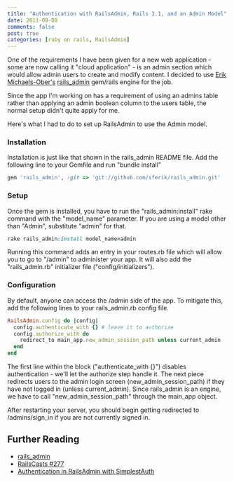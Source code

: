```yaml
--- 
title: "Authentication with RailsAdmin, Rails 3.1, and an Admin Model"
date: 2011-08-08
comments: false
post: true
categories: [ruby on rails, RailsAdmin]
---
```

One of the requirements I have been given for a new web application - some are now calling it "cloud application" - is an admin section which would allow admin users to create and modify content. I decided to use [Erik Michaels-Ober's](http://twitter.com/#!/sferik) [rails_admin](https://github.com/sferik/rails_admin) gem/rails engine for the job.

Since the app I'm working on has a requirement of using an admins table rather than applying an admin boolean column to the users table, the normal setup didn't quite apply for me.

Here's what I had to do to set up RailsAdmin to use the Admin model.

### Installation
Installation is just like that shown in the rails_admin README file. Add the following line to your Gemfile and run "bundle install"

``` ruby
gem 'rails_admin', :git => 'git://github.com/sferik/rails_admin.git'
```

### Setup
Once the gem is installed, you have to run the "rails_admin:install" rake command with the "model_name" parameter. If you are using a model other than "Admin", substitute "admin" for that.

``` ruby
rake rails_admin:install model_name=admin
```

Running this command adds an entry in your routes.rb file which will allow you to go to "/admin" to administer your app. It will also add the "rails_admin.rb" initializer file ("config/initializers").

### Configuration
By default, anyone can access the /admin side of the app. To mitigate this, add the following lines to your rails_admin.rb config file.

``` ruby
RailsAdmin.config do |config|
  config.authenticate_with {} # leave it to authorize
  config.authorize_with do
    redirect_to main_app.new_admin_session_path unless current_admin
  end
end
```

The first line within the block ("authenticate_with {}") disables authentication - we'll let the authorize step handle it. The next piece redirects users to the admin login screen (new_admin_session_path) if they have not logged in (unless current_admin). Since rails_admin is an engine, we have to call "new_admin_session_path" through the main_app object.

After restarting your server, you should begin getting redirected to /admins/sign_in if you are not currently signed in.

## Further Reading
* [rails_admin](https://github.com/sferik/rails_admin)
* [RailsCasts #277](http://railscasts.com/episodes/277-mountable-engines)
* [Authentication in RailsAdmin with SimplestAuth](http://www.viget.com/extend/authentication-in-rails-admin-with-simplest-auth/)

